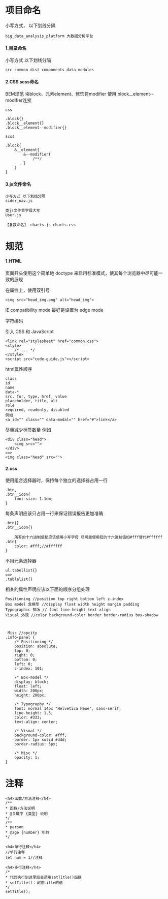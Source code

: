 # 项目命名

小写方式， 以下划线分隔 <br>

	big_data_analysis_platform 大数据分析平台

<h4>1.目录命名</h4>

小写方式 以下划线分隔 

	src common dist components data_modules

<h4>2.CSS scss命名</h4>

BEM规范 块block、元素element、修饰符modifier 使用 block__element--modifier连接
	
	css
	
	.block{}
	.block__element{} 
	.block__element--modifier{}
	
	scss
	
	.block{
		&__element{
			&--modifier{
				/**/
			}
		}
	}

<h4>3.js文件命名</h4>

	小写方式 以下划线分隔
	sider_nav.js
	
	类js文件首字母大写
	User.js

	【复数命名】 charts.js charts.css

# 规范

<h4>1.HTML</h4>

页面开头使用这个简单地 doctype 来启用标准模式，使其每个浏览器中尽可能一致的展现 <!DOCTYPE html><br>
	
在属性上，使用双引号  <br>

	<img src="head_img.png" alt="head_img">
	
IE compatibility mode 最好是设置为 edge mode <meta http-equiv="X-UA-Compatible" content="IE=Edge"><br>
	
字符编码 <meta charset="UTF-8"><br>
	
引入 CSS 和 JavaScript <br>

	<link rel="stylesheet" href="common.css">
	<style>
	    /* ... */
	</style>
	<script src="code-guide.js"></script>

html属性顺序<br>

	class
	id
	name
	data-*
	src, for, type, href, value
	placeholder, title, alt
	role
	required, readonly, disabled
	例如
	<a id="" class="" data-modal="" href="#">link</a>

尽量减少标签数量 例如<br>
	
	<div class="head">
	    <img src="">
	</div>
	==> 
	<img class="head" src="">



<h4>2.css </h4>

使用组合选择器时，保持每个独立的选择器占用一行<br>

	.btn,
	.btn__icon{
		font-size: 1.1em;
	}

每条声明应该只占用一行来保证错误报告更加准确<br>

	.btn{}
	.btn__icon{}

		所有的十六进制值都应该使用小写字母 尽可能使用短的十六进制值如#fff替代#ffffff
	.btn{
		color: #fff;//#ffffff
	}

不用元素选择器<br>

	ul.tabellist{} 
	==> 
	.tablelist{}

相关的属性声明应该以下面的顺序分组处理<br>

	Positioning //position top right bottom left z-index
	Box model 盒模型 //display float width height margin padding
	Typographic 排版 // font line-height text-align
	Visual 外观 //color background-color border border-radius box-shadow

 
 
     Misc //opcity 
	.info-panel {
	    /* Positioning */
	    position: absolute;
	    top: 0;
	    right: 0;
	    bottom: 0;
	    left: 0;
	    z-index: 101;

	    /* Box-model */
	    display: block;
	    float: left;
	    width: 200px;
	    height: 200px;

	    /* Typography */
	    font: normal 14px "Helvetica Neue", sans-serif;
	    line-height: 1.5;
	    color: #333;
	    text-align: center;

	    /* Visual */
	    background-color: #fff;
	    border: 1px solid #ddd;
	    border-radius: 5px;

	    /* Misc */
	    opacity: 1;
	}


# 注释

	<h4>函数/方法注释</h4>
	/** 
	* 函数/方法说明 
	* @关键字 {类型} 说明
	*/
	/** 
	* person
	* @age {number} 年龄
	*/

	<h4>单行注释</h4>
	//单行注释
	let num = 1//注释

	<h4>多行注释</h4>
	/*
	* 代码执行到这里后会调用setTitle()函数
	* setTitle()：设置title的值
	*/
	setTitle();
